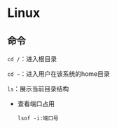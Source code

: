 # Linux

## 命令

`cd /`：进入根目录

`cd ~`：进入用户在该系统的home目录

`ls`：展示当前目录结构

- 查看端口占用

  ```
  lsof -i:端口号
  ```

